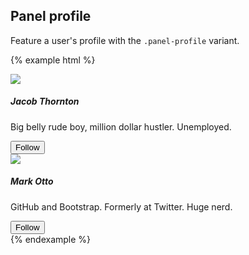 ## Panel profile

Feature a user's profile with the `.panel-profile` variant.

{% example html %}
<div class="m-t">
  <div class="row">
    <div class="col-md-6">
      <div class="panel panel-default panel-profile">
        <div class="panel-heading" style="background-image: url(https://igcdn-photos-h-a.akamaihd.net/hphotos-ak-xfa1/t51.2885-15/11312291_348657648678007_1202941362_n.jpg);"></div>
        <div class="panel-body text-center">
          <img class="panel-profile-img" src="{{ site.baseurl }}/assets/img/avatar-fat.jpg">
          <h5 class="panel-title">Jacob Thornton</h5>
          <p class="m-b-md">Big belly rude boy, million dollar hustler. Unemployed.</p>
          <button class="btn btn-primary-outline btn-sm">
            <span class="icon icon-add-user"></span> Follow
          </button>
        </div>
      </div>
    </div>
    <div class="col-md-6">
      <div class="panel panel-default panel-profile">
        <div class="panel-heading" style="background-image: url(https://igcdn-photos-h-a.akamaihd.net/hphotos-ak-xaf1/t51.2885-15/11240760_365538423656311_112029877_n.jpg);"></div>
        <div class="panel-body text-center">
          <img class="panel-profile-img" src="{{ site.baseurl }}/assets/img/avatar-mdo.png">
          <h5 class="panel-title">Mark Otto</h5>
          <p class="m-b-md">GitHub and Bootstrap. Formerly at Twitter. Huge nerd.</p>
          <button class="btn btn-primary-outline btn-sm">
            <span class="icon icon-add-user"></span> Follow
          </button>
        </div>
      </div>
    </div>
  </div>
</div>
{% endexample %}
